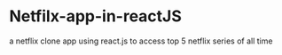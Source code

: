# Netfilx-app-in-reactJS
a netflix clone app using react.js to access top 5 netflix series of all time
